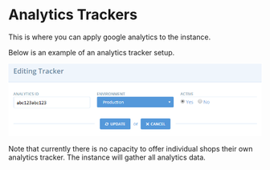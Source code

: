 # Analytics Trackers

This is where you can apply google analytics to the instance.

Below is an example of an analytics tracker setup.

![](/assets/Analytics.png)

Note that currently there is no capacity to offer individual shops their own analytics tracker. The instance will gather all analytics data.

